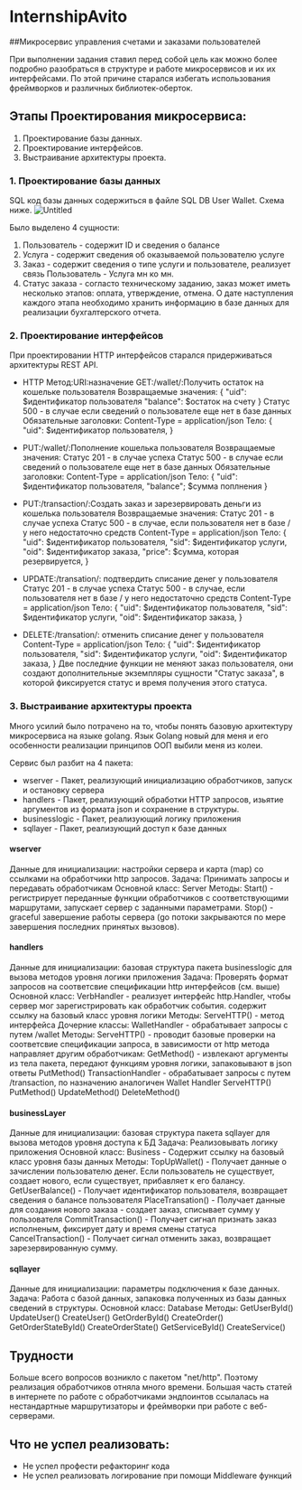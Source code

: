 # InternshipAvito
##Микросервис управления счетами и заказами пользователей

При выполнении задания ставил перед собой цель как можно более подробно разобраться в структуре и работе микросервисов и их их интерфейсами. По этой причине старался избегать использования фреймворков и различных библиотек-оберток. 

## Этапы Проектирования микросервиса:
1. Проектирование базы данных.
2. Проектирование интерфейсов.
3. Выстраивание архитектуры проекта.

### 1. Проектирование базы данных
SQL код базы данных содержиться в файле SQL DB User Wallet.
Схема ниже.
![Untitled](https://user-images.githubusercontent.com/96218277/202832114-82297652-47bb-4471-ad20-338e155be3b4.png)

Было выделено 4 сущности: 
1. Пользователь - содержит ID и сведения о балансе
2. Услуга - содержит сведения об оказываемой пользователю услуге
3. Заказ - содержит сведения о типе услуги и пользователе, реализует связь Пользователь - Услуга мн ко мн.
4. Статус заказа - согласто техническому заданию, заказ может иметь несколько этапов: оплата, утверждение, отмена. О дате наступления каждого этапа необходимо хранить информацию в базе данных для реализации бухгалтерского отчета.

### 2. Проектирование интерфейсов
При проектировании HTTP интерфейсов старался придерживаться архитектуры REST API.
+ HTTP Метод:URI:назначение
GET:/wallet/:Получить остаток на кошельке пользователя
Возвращаемые значения:
{
  "uid": $идентификатор пользователя
  "balance": $остаток на счету
}
Статус 500 - в случае если сведений о пользователе еще нет в базе данных
Обязательные заголовки:
Content-Type = application/json
Тело:
{
  "uid": $идентификатор пользователя,
}

+ PUT:/wallet/:Пополнение кошелька пользователя
Возвращаемые значения:
Cтатус 201 - в случае успеха
Статус 500 - в случае если сведений о пользователе еще нет в базе данных
Обязательные заголовки:
Content-Type = application/json
Тело:
{
  "uid": $идентификатор пользователя,
  "balance"; $сумма поплнения
}

+ PUT:/transaction/:Создать заказ и зарезервировать деньги из кошелька пользователя
Возвращаемые значения:
Статус 201 - в случае успеха
Статус 500 - в случае, если пользователя нет в базе / у него недостаточно средств
Content-Type = application/json
Тело:
{
    "uid": $идентификатор пользователя,
    "sid": $идентификатор услуги,
    "oid": $идентификатор заказа,
    "price": $cумма, которая резервируется,
}

+ UPDATE:/transation/: подтвердить списание денег у пользователя
Статус 201 - в случае успеха
Статус 500 - в случае, если пользователя нет в базе / у него недостаточно средств
Content-Type = application/json
Тело:
{
    "uid": $идентификатор пользователя,
    "sid": $идентификатор услуги,
    "oid": $идентификатор заказа,
}
+ DELETE:/transation/: отменить списание денег у пользователя
Content-Type = application/json
Тело:
{
    "uid": $идентификатор пользователя,
    "sid": $идентификатор услуги,
    "oid": $идентификатор заказа,
}
Две последние функции не меняют заказ пользователя, они создают дополнительные экземпляры сущности "Статус заказа", в которой фиксируется статус и время получения этого статуса.
### 3. Выстраивание архитектуры проекта
Много усилий было потрачено на то, чтобы понять базовую архитектуру микросервиса на языке golang. Язык Golang новый для меня и его особенности реализации принципов ООП выбили меня из колеи. 

Сервис был разбит на 4 пакета:
+ wserver - Пакет, реализующий инициализацию обработчиков, запуск и остановку сервера
+ handlers - Пакет, реализующий обработки HTTP запросов, изьятие аргументов из формата json и сохранение в структуры.
+ businesslogic - Пакет, реализующий логику приложения
+ sqllayer - Пакет, реализующий доступ к базе данных

#### wserver
Данные для инициализации: настройки сервера и карта (map) со ссылками на обработчики http запросов.
Задача: Принимать запросы и передавать обработчикам
Основной класс:
Server 
  Методы:
  Start() - регистрирует переданные функции обработчиков с соответствующими маршрутами, запускает сервер с заданными параметрами.
  Stop() - graceful завершение работы сервера (go потоки закрываются по мере завершения последних принятых вызовов).

#### handlers
Данные для инициализации: базовая структура пакета businesslogic для вызова методов уровня логики приложения
Задача: Проверять формат запросов на соответсвие спецификации http интерфейсов (см. выше)
Основной класс:
VerbHandler - реализует интерфейс http.Handler, чтобы сервер мог зарегистрировать как обработчик события. содержит ссылку на базовый класс уровня логики
  Методы:
  ServeHTTP() - метод интерфейса
Дочерние классы:
WalletHandler - обрабатывает запросы с путем /wallet
  Методы:
  ServeHTTP() - проводит базовые проверки на соответсвие спецификации запроса, в зависимости от http метода направляет другим обработчикам:
  GetMethod() - извлекают аргументы из тела пакета, передают функциям уровня логики, запаковывают в json ответы 
  PutMethod()
TransactionHandler - обрабатывает запросы с путем /transaction, по назначению аналогичен Wallet Handler
  ServeHTTP() 
  PutMethod()
  UpdateMethod()
  DeleteMethod()
  
#### businessLayer
Данные для инициализации: базовая структура пакета sqllayer для вызова методов уровня доступа к БД
Задача: Реализовывать логику приложения
Основной класс:
Business - Содержит ссылку на базовый класс уровня базы данных
  Методы:
  TopUpWallet() - Получает данные о зачислении пользователю денег. Если пользователь не существует, создает нового, если существует, прибавляет к его балансу.
  GetUserBalance() - Получает идентификатор пользователя, возвращает сведения о балансе пользователя
  PlaceTransation() - Получает данные для создания нового заказа - создает заказ, списывает сумму у пользователя
  CommitTransaction() - Получает сигнал признать заказ исполненым, фиксирует дату и время смены статуса
  CancelTransaction() - Получает сигнал отменить заказ, возвращает зарезервированную сумму.
  


#### sqllayer
Данные для инициализации: параметры подключения к базе данных.
Задача: Работа с базой данных, запаковка полученных из базы данных сведений в структуры.
Основной класс: Database
  Методы: 
    GetUserById()
    UpdateUser()
    CreateUser()
    GetOrderById()
    CreateOrder()
    GetOrderStateById()
    CreateOrderState()
    GetServiceById()
    CreateService()
    
## Трудности
Больше всего вопросов возникло с пакетом "net/http". Поэтому реализация обработчиков отняла много времени. Большая часть статей в интернете по работе с обработчиками эндпоинтов ссылалась на нестандартные маршрутизаторы и фреймворки при работе с веб-серверами.

## Что не успел реализовать:
+ Не успел профести рефакторинг кода
+ Не успел реализовать логирование при помощи Middleware функций
